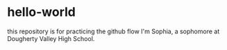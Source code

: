 # hello-world
this repository is for practicing the github flow
I'm Sophia, a sophomore at Dougherty Valley High School.
